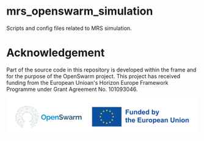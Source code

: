 # mrs_openswarm_simulation
Scripts and config files related to MRS simulation.


# Acknowledgement

Part of the source code in this repository is developed within the frame and for the purpose of the OpenSwarm project. This project has received funding from the European Unioan's Horizon Europe Framework Programme under Grant Agreement No. 101093046.

![OpenSwarm - Funded by the European Union](logos/ack.png)
